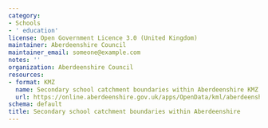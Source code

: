 ```yaml
---
category:
- Schools
- ' education'
license: Open Government Licence 3.0 (United Kingdom)
maintainer: Aberdeenshire Council
maintainer_email: someone@example.com
notes: ''
organization: Aberdeenshire Council
resources:
- format: KMZ
  name: Secondary school catchment boundaries within Aberdeenshire KMZ
  url: https://online.aberdeenshire.gov.uk/apps/OpenData/kml/aberdeenshire_secondary_school_catchments.kmz
schema: default
title: Secondary school catchment boundaries within Aberdeenshire
---
```

